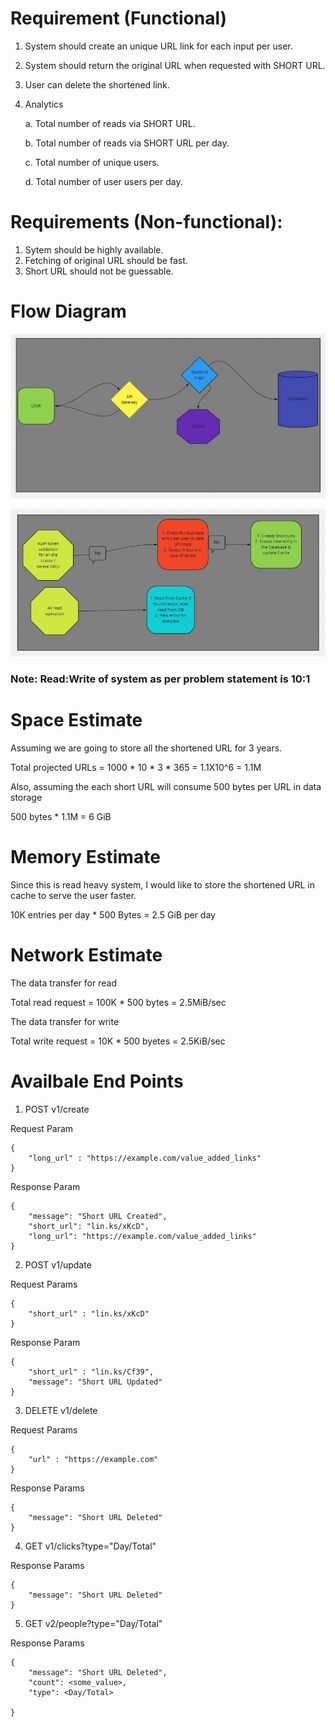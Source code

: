 # Requirement (Functional)

1. System should create an unique URL link for each input per user.
2. System should return the original URL when requested with SHORT URL.
3. User can delete the shortened link.
4. Analytics

    a. Total number of reads via SHORT URL.

    b. Total number of reads via SHORT URL per day.
    
    c. Total number of unique users.
    
    d. Total number of user users per day.

# Requirements (Non-functional):

1. Sytem should be highly available.
2. Fetching of original URL should be fast.
3. Short URL should not be guessable.


# Flow Diagram

![Flow Diagram](images/flow_diagram.jpg)

![BackEnd](images/back_end.jpg)


### Note: Read:Write of system as per problem statement is 10:1

# Space Estimate

Assuming we are going to store all the shortened URL for 3 years.

Total projected URLs = 1000 * 10 * 3 * 365 = 1.1X10^6 = 1.1M

Also, assuming the each short URL will consume 500 bytes per URL in data storage

500 bytes * 1.1M =  6 GiB

# Memory Estimate

Since this is read heavy system, I would like to store the shortened URL in cache to serve the user faster.

10K entries per day * 500 Bytes = 2.5 GiB per day

# Network Estimate

The data transfer for read

Total read request = 100K * 500 bytes = 2.5MiB/sec

The data transfer for write

Total write request = 10K * 500 byetes = 2.5KiB/sec

# Availbale End Points

1. POST v1/create

Request Param
```
{
    "long_url" : "https://example.com/value_added_links"
}
```

Response Param

```
{
    "message": "Short URL Created",
    "short_url": "lin.ks/xKcD",
    "long_url": "https://example.com/value_added_links"
}
```

2. POST v1/update

Request Params 
```
{
    "short_url" : "lin.ks/xKcD"
}
```

Response Param

```
{
    "short_url" : "lin.ks/Cf39",
    "message": "Short URL Updated"
}
```

3. DELETE v1/delete

Request Params
```
{
    "url" : "https://example.com"
}
```

Response Params
```
{
    "message": "Short URL Deleted"
}
```

4. GET v1/clicks?type="Day/Total"

Response Params
```
{
    "message": "Short URL Deleted"
}
```

5.  GET v2/people?type="Day/Total"

Response Params
```
{
    "message": "Short URL Deleted",
    "count": <some_value>,
    "type": <Day/Total>

}
```